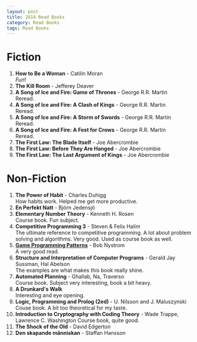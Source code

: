 ```yaml
---
layout: post
title: 2014 Read Books
category: Read Books
tags: Read Books
---
```


Fiction
=======

1. **How to Be a Woman** - Catilin Moran  
    *Fun*!
1. **The Kill Room** - Jefferey Deaver
1. **A Song of Ice and Fire: Game of Thrones** - George R.R. Martin  
    Reread.
1. **A Song of Ice and Fire: A Clash of Kings** - George R.R. Martin  
    Reread.
1. **A Song of Ice and Fire: A Storm of Swords** - George R.R. Martin  
    Reread.
1. **A Song of Ice and Fire: A Fest for Crows** - George R.R. Martin  
    Reread.
1. **The First Law: The Blade Itself** - Joe Abercrombie  
1. **The First Law: Before They Are Hanged** - Joe Abercrombie  
1. **The First Law: The Last Argument of Kings** - Joe Abercrombie  

Non-Fiction
===========

1. **The Power of Habit** - Charles Duhigg  
    How habits work. Helped me get more productive.
1. **En Perfekt Natt** - Björn Jedensjö
1. **Elementary Number Theory** - Kenneth H. Rosen  
    Course book. Fun subject.
1. **Competitive Programming 3** - Steven & Felix Halim  
    The ultimate reference to competitive programming. A lot about problem solving and algorithms. Very good. Used as course book as well.
1. **[Game Programming Patterns][]** - Bob Nystrom  
    A very good read.
1. **Structure and Interpretation of Computer Programs** - Gerald Jay Sussman, Hal Abelson  
    The examples are what makes this book really shine.
1. **Automated Planning** - Ghallab, Na, Traverso  
    Course book. Subject very interesting, book a bit heavy.
1. **A Drunkard's Walk**  
    Interesting and eye opening.
1. **Logic, Programming and Prolog (2ed)** - U. Nilsson and J. Maluszynski  
    Couse book. A bit too theoretical for my taste.
1. **Introduction to Cryptography with Coding Theory** - Wade Trappe, Lawrence C. Washington
    Course book, quite good.
1. **The Shock of the Old** - David Edgerton
1. **Den skapande människan** - Staffan Hansson

[Game Programming Patterns]: http://gameprogrammingpatterns.com/ "Game Programming Patterns"

